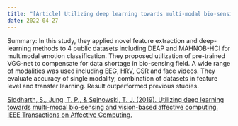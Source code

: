 ```yaml
---
title: "[Article] Utilizing deep learning towards multi-modal bio-sensing and vision-based affective computing"
date: 2022-04-27
---
```


Summary: In this study, they applied novel feature extraction and deep-learning methods to 4 public datasets including DEAP and MAHNOB-HCI for multimodal emotion classification. They proposed utilization of pre-trained VGG-net to compensate for data shortage in bio-sensing field. A wide range of modalities was used including EEG, HRV, GSR and face videos. They evaluate accuracy of single modality, combination of datasets in feature level and transfer learning. Result outperformed previous studies.

[Siddharth, S., Jung, T. P., & Sejnowski, T. J. (2019). Utilizing deep learning towards multi-modal bio-sensing and vision-based affective computing. IEEE Transactions on Affective Computing.](https://ieeexplore.ieee.org/abstract/document/8713896)

